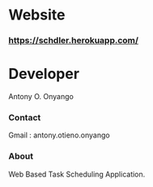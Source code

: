 # Website
### https://schdler.herokuapp.com/

# Developer

 Antony O. Onyango

### Contact

Gmail : antony.otieno.onyango

### About

Web Based Task Scheduling Application.
